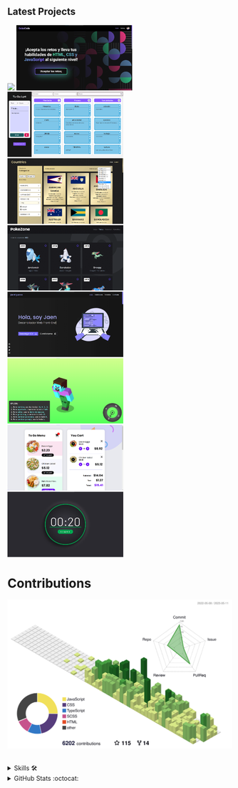 ## Latest Projects

<div>
    <a href="https://github.com/jaenfigueroa/cifrador-de-textos"><img src="https://raw.githubusercontent.com/jaenfigueroa/text-encriptor/main/assets/enc-desktop.png" width="260px" /></a>
    <a href="https://github.com/jaenfigueroa/Quizz-Code"><img src="./assets/quizz8.png" width="260px" /></a>
    <a href="https://github.com/GaredLyon/Tu-Du-Lyzt"><img src="./assets/tudu1.png" width="260px" /></a>
    <a href="https://github.com/jaenfigueroa/Countries"><img src="https://github.com/jaenfigueroa/Countries/blob/main/assets/paises2.png" width="260px" /></a>
    <a href="https://github.com/jaenfigueroa/PokeZone"><img src="https://github.com/jaenfigueroa/jaenfigueroa/raw/main/assets/poke2.png" width="260px"/></a>
    <a href="https://github.com/jaenfigueroa/web-portfolio"><img src="https://github.com/jaenfigueroa/jaenfigueroa/raw/main/portafolio.png" width="260px"/></a>
    <a href="https://github.com/jaenfigueroa/JaenCraft"><img src="https://github.com/jaenfigueroa/jaenfigueroa/raw/main/assets/jaencraft.png" width="260px"/></a>
    <a href="https://github.com/jaenfigueroa/eCommerce"><img src="https://github.com/jaenfigueroa/jaenfigueroa/raw/main/assets/ecommerce.png" width="260px"/></a>
    <a href="https://github.com/jaenfigueroa/Pomodoro-timer"><img src="https://github.com/jaenfigueroa/jaenfigueroa/raw/main/assets/reloj.png" width="260px"/></a>
</div>

# Contributions

![](./profile-3d-contrib/profile-green-animate.svg)

</br>

<details>
  <summary>Skills 🛠️</summary></br>
  <img src="https://skillicons.dev/icons?i=react,typescript,javascript,nodejs,express,jest,redux,mongodb,firebase,supabase,bash,md,html,css,sass"></img>
</details>

<details>
  <summary>GitHub Stats :octocat:</summary></br>

![](http://github-profile-summary-cards.vercel.app/api/cards/profile-details?username=jaenfigueroa&theme=aura)  <!-- aura react  -->
![](http://github-profile-summary-cards.vercel.app/api/cards/repos-per-language?username=jaenfigueroa&theme=aura) 
![](http://github-profile-summary-cards.vercel.app/api/cards/most-commit-language?username=jaenfigueroa&theme=aura)
![](http://github-profile-summary-cards.vercel.app/api/cards/stats?username=jaenfigueroa&theme=aura)
![](http://github-profile-summary-cards.vercel.app/api/cards/productive-time?username=jaenfigueroa&theme=aura&utcOffset=8)

</details>


